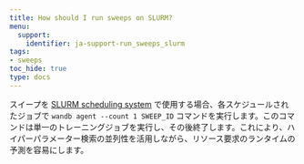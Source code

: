 ```yaml
---
title: How should I run sweeps on SLURM?
menu:
  support:
    identifier: ja-support-run_sweeps_slurm
tags:
- sweeps
toc_hide: true
type: docs
---
```


スイープを [SLURM scheduling system](https://slurm.schedmd.com/documentation.html) で使用する場合、各スケジュールされたジョブで `wandb agent --count 1 SWEEP_ID` コマンドを実行します。このコマンドは単一のトレーニングジョブを実行し、その後終了します。これにより、ハイパーパラメーター検索の並列性を活用しながら、リソース要求のランタイムの予測を容易にします。